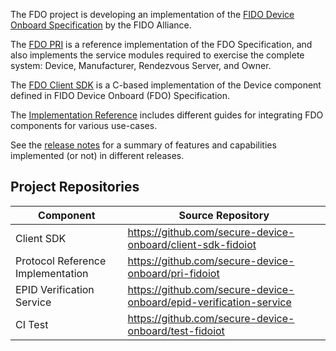 The FDO project is developing an implementation of the [FIDO Device Onboard Specification](https://fidoalliance.org/specs/FDO/fido-device-onboard-v1.0-ps-20210323/) by the FIDO Alliance.

The [FDO PRI](https://github.com/secure-device-onboard/pri-fidoiot) is a reference implementation of the FDO Specification, and also implements the service modules required to exercise the complete system: Device, Manufacturer, Rendezvous Server, and Owner.

The [FDO Client SDK](https://github.com/secure-device-onboard/client-sdk-fidoiot) is a C-based implementation of the Device component defined in FIDO Device Onboard (FDO) Specification. 

The [Implementation Reference](implementation-reference) includes different guides for integrating
FDO components for various use-cases.

See the [release notes](https://github.com/secure-device-onboard/release-fidoiot/releases) for a summary of features and capabilities implemented (or not) in different releases.

## Project Repositories

Component | Source Repository
------------------------------------|----------------------------------------------------------
Client SDK | <https://github.com/secure-device-onboard/client-sdk-fidoiot>
Protocol Reference Implementation | <https://github.com/secure-device-onboard/pri-fidoiot>
EPID Verification Service | <https://github.com/secure-device-onboard/epid-verification-service>
CI Test | <https://github.com/secure-device-onboard/test-fidoiot>
